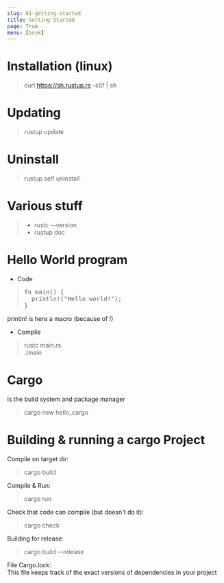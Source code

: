 ```yaml
---
slug: 01-getting-started
title: Getting Started
page: True
menu: [book]
---
```


# Installation (linux)

>curl https://sh.rustup.rs -sSf | sh

# Updating

>rustup update

# Uninstall

>rustup self uninstall

# Various stuff

>* rustc --version
>* rustup doc

# Hello World program

* Code
> <pre>fn main() {  
>   println!("Hello world!");  
>}  </pre>

println! is here a macro (because of !)

* Compile
> rustc main.rs  
>./main

# Cargo
Is the build system and package manager

> cargo new hello_cargo

# Building & running a cargo Project

Compile on target dir:
> cargo build

Compile & Run:
> cargo run

Check that code can compile (but doesn't do it):
> cargo check

Building for release:
> cargo build --release

File Cargo.lock:  
This file keeps track of the exact versions of dependencies in your project
